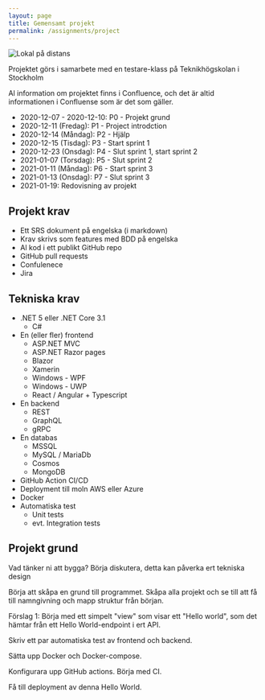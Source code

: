 ```yaml
---
layout: page
title: Ge­men­samt projekt
permalink: /assignments/project
---
```


![Lokal på distans](/course-producera-leverera/_images/project_title.png)

Projektet görs i samarbete med en testare-klass på Teknikhögskolan i Stockholm

Al information om projektet finns i Confluence, och det är altid informationen i Confluense som är det som gäller.

* 2020-12-07 - 2020-12-10: P0 - Projekt grund
* 2020-12-11 (Fredag): P1 - Project introdction
* 2020-12-14 (Måndag): P2 - Hjälp
* 2020-12-15 (Tisdag): P3 - Start sprint 1
* 2020-12-23 (Onsdag): P4 - Slut sprint 1, start sprint 2
* 2021-01-07 (Torsdag): P5 - Slut sprint 2
* 2021-01-11 (Måndag): P6 - Start sprint 3
* 2021-01-13 (Onsdag): P7 - Slut sprint 3
* 2021-01-19: Redovisning av projekt

## Projekt krav
* Ett SRS dokument på engelska (i markdown)
* Krav skrivs som features med BDD på engelska
* Al kod i ett publikt GitHub repo
* GitHub pull requests
* Confulenece
* Jira

## Tekniska krav
* .NET 5 eller .NET Core 3.1
    * C#
* En (eller fler) frontend
    * ASP.NET MVC
    * ASP.NET Razor pages
    * Blazor
    * Xamerin
    * Windows - WPF
    * Windows - UWP
    * React / Angular + Typescript
* En backend
    * REST
    * GraphQL
    * gRPC
* En databas
    * MSSQL
    * MySQL / MariaDb
    * Cosmos
    * MongoDB
* GitHub Action CI/CD
* Deployment till moln AWS eller Azure
* Docker
* Automatiska test
    * Unit tests
    * evt. Integration tests

## Projekt grund
Vad tänker ni att bygga? Börja diskutera, detta kan påverka ert tekniska design

Börja att skåpa en grund till programmet. Skåpa alla projekt och se till att få till namngivning och mapp struktur från början.

Förslag 1: Börja med ett simpelt "view" som visar ett "Hello world", som det hämtar från ett Hello World-endpoint i ert API.

Skriv ett par automatiska test av frontend och backend.

Sätta upp Docker och Docker-compose.

Konfigurara upp GitHub actions. Börja med CI.

Få till deployment av denna Hello World.